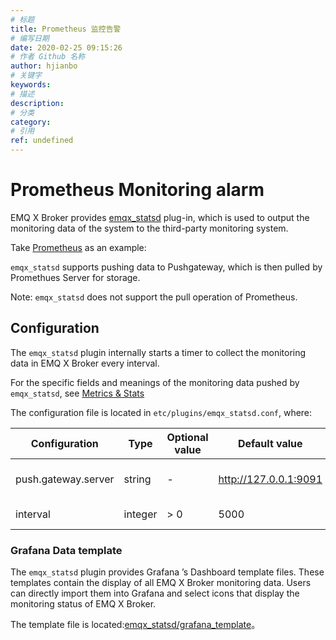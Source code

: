 ```yaml
---
# 标题
title: Prometheus 监控告警
# 编写日期
date: 2020-02-25 09:15:26
# 作者 Github 名称
author: hjianbo
# 关键字
keywords:
# 描述
description:
# 分类
category: 
# 引用
ref: undefined
---
```



# Prometheus Monitoring alarm

EMQ X Broker provides [emqx_statsd](https://github.com/emqx/emqx-statsd) plug-in, which is used to output the monitoring data of the system to the third-party monitoring system.

Take  [Prometheus](https://prometheus.io) as an example:

`emqx_statsd` supports pushing data to Pushgateway, which is then pulled by Promethues Server for storage.

Note: `emqx_statsd` does not support the pull operation of Prometheus.

## Configuration

The `emqx_statsd` plugin internally starts a timer to collect the monitoring data in EMQ X Broker every interval.

For the specific fields and meanings of the monitoring data pushed by `emqx_statsd`, see [Metrics & Stats](metrics.md)

The configuration file is located in `etc/plugins/emqx_statsd.conf`, where:

| Configuration       | Type    | Optional value | Default value         | Description                     |
| ------------------- | ------- | -------------- | --------------------- | ------------------------------- |
| push.gateway.server | string  | -              | http://127.0.0.1:9091 | Prometheus' PushGateway address |
| interval            | integer | > 0            | 5000                  | Push interval, unit: ms         |

### Grafana Data template

The `emqx_statsd` plugin provides Grafana ’s Dashboard template files. These templates contain the display of all EMQ X Broker monitoring data. Users can directly import them into Grafana and select icons that display the monitoring status of EMQ X Broker.

The template file is located:[emqx_statsd/grafana_template](https://github.com/emqx/emqx-statsd/tree/master/grafana_template)。
